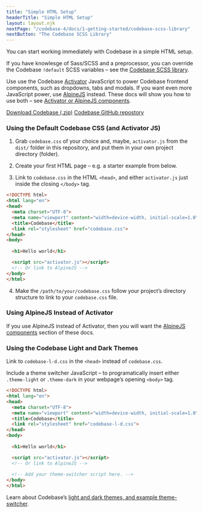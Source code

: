 ```yaml
---
title: "Simple HTML Setup"
headerTitle: "Simple HTML Setup"
layout: layout.njk
nextPage: "/codebase-4/docs/1-getting-started/codebase-scss-library"
nextButton: "The Codebase SCSS Library"
---
```


<p class="t-lg t-thin">You can start working immediately with Codebase in a simple HTML setup.</p>

If you have knowlesge of Sass/SCSS and a preprocessor, you can override the Codebase `!default` SCSS variables – see the [Codebase SCSS library](/codebase-4/docs/1-getting-started/codebase-scss-library).

Use use the Codebase [Activator](/codebase-4/docs/9-activator-components/about-activator-components/) JavaScript to power Codebase frontend components, such as dropdowns, tabs and modals. If you want even more JavaScript power, use [AlpineJS](https://github.com/alpinejs/alpine) instead. These docs will show you how to use both – see [Activator or AlpineJS components](/codebase-4/docs/1-getting-started/alpinejs-or-activator).

<div class="grid-sm-2-cols grid-gap my-6 t-center">
  <a class="mb-3 btn btn-primary rounded-pill" href="https://github.com/codebase-frontend-library/codebase-4/archive/master.zip">Download Codebase (.zip)</a>
  <a class="mb-3 btn btn-secondary rounded-pill" href="https://github.com/codebase-frontend-library/codebase-4">Codebase GitHub repostory</a>
</div>

### Using the Default Codebase CSS (and Activator JS)

1. Grab `codebase.css` of your choice and, maybe, `activator.js` from the `dist/` folder in this repository, and put them in your own project directory (folder).

2. Create your first HTML page – e.g. a starter example from below.

3. Link to `codebase.css` in the HTML `<head>`, and either `activator.js` just inside the closing  `</body>` tag.

```html
<!DOCTYPE html>
<html lang="en">
<head>
  <meta charset="UTF-8">
  <meta name="viewport" content="width=device-width, initial-scale=1.0">
  <title>Codebase</title>
  <link rel="stylesheet" href="codebase.css">
</head>
<body>
  
  <h1>Hello world</h1>

  <script src="activator.js"></script>
  <!-- Or link to AlpineJS -->
</body>
</html>
```

4. Make the `/path/to/your/codebase.css` follow your project’s directory structure to link to your `codebase.css` file.

### Using AlpineJS Instead of Activator

If you use AlpineJS instead of Activator, then you will want the [AlpineJS components](/codebase-4/docs/8-alpinejs-components/about-alpinejs-components) section of these docs.

### Using the Codebase Light and Dark Themes

Link to `codebase-l-d.css` in the `<head>` instead of `codebase.css`.

Include a theme switcher JavaScript – to programatically insert either `.theme-light` or `.theme-dark` in your webpage’s opening `<body>` tag.

```html
<!DOCTYPE html>
<html lang="en">
<head>
  <meta charset="UTF-8">
  <meta name="viewport" content="width=device-width, initial-scale=1.0">
  <title>Codebase</title>
  <link rel="stylesheet" href="codebase-l-d.css">
</head>
<body>
  
  <h1>Hello world</h1>

  <script src="activator.js"></script>
  <!-- Or link to AlpineJS -->
  
  <!-- Add your theme-switcher script here. -->
</body>
</html>
```

Learn about Codebase’s [light and dark themes, and example theme-switcher](/codebase-4/docs/1-getting-started/light-and-dark-themes).